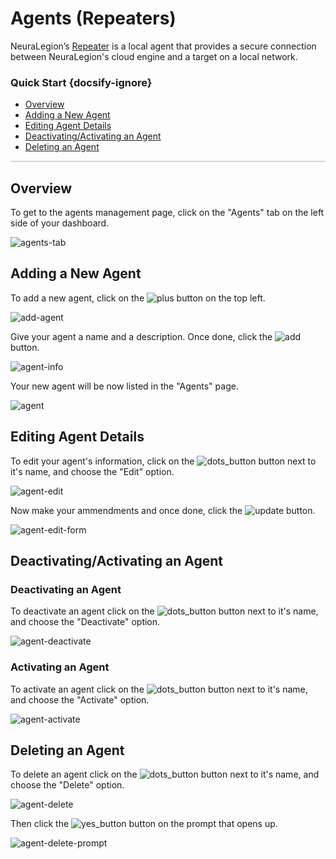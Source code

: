 # Agents (Repeaters)
NeuraLegion’s [Repeater](repeater/overview.md) is a local agent that provides a secure connection between NeuraLegion's cloud engine and a target on a local network.

### Quick Start {docsify-ignore}
- [Overview](#overview)
- [Adding a New Agent](#adding-a-new-agent)
- [Editing Agent Details](#editing-agent-details)
- [Deactivating/Activating an Agent](#deactivatingactivating-an-agent)
- [Deleting an Agent](#deleting-an-agent)

<hr style="height:2px;background-color:#d1d3d4">

## Overview
To get to the agents management page, click on the "Agents" tab on the left side of your dashboard.

![agents-tab](media/dashboard-agents.png ':size=45%')

## Adding a New Agent
To add a new agent, click on the ![plus](media/plus_button-2.png ':size=1%') button on the top left.

![add-agent](media/add-agent.png ':size=45%')

Give your agent a name and a description. Once done, click the ![add](media/add_button.png ':size=3%') button.

![agent-info](media/agent-info.png ':size=45%')

Your new agent will be now listed in the "Agents" page.

![agent](media/agent.png ':size=45%')

## Editing Agent Details
To edit your agent's information, click on the ![dots_button](media/dots_button.png ':size=1%') button next to it's name, and choose the "Edit" option.

![agent-edit](media/agent-edit.png ':size=45%')

Now make your ammendments and once done, click the ![update](media/update_button.png ':size=3%') button.

![agent-edit-form](media/agent-edit-form.png ':size=45%')

## Deactivating/Activating an Agent
### Deactivating an Agent
To deactivate an agent click on the ![dots_button](media/dots_button.png ':size=1%') button next to it's name, and choose the "Deactivate" option.

![agent-deactivate](media/agent-deactivate.png ':size=45%')

### Activating an Agent
To activate an agent click on the ![dots_button](media/dots_button.png ':size=1%') button next to it's name, and choose the "Activate" option.

![agent-activate](media/agent-activate.png ':size=45%')

## Deleting an Agent
To delete an agent click on the ![dots_button](media/dots_button.png ':size=1%') button next to it's name, and choose the "Delete" option.

![agent-delete](media/agent-delete.png ':size=45%')

Then click the ![yes_button](media/yes_button.png ':size=3%') button on the prompt that opens up.

![agent-delete-prompt](media/agent-delete-prompt.png ':size=45%')